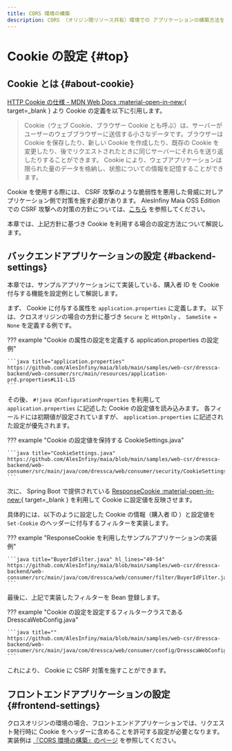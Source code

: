 ```yaml
---
title: CORS 環境の構築
description: CORS （オリジン間リソース共有）環境での アプリケーションの構築方法を解説します。
---
```


# Cookie の設定 {#top}

## Cookie とは {#about-cookie}

[HTTP Cookie の仕様 - MDN Web Docs :material-open-in-new:](https://developer.mozilla.org/ja/docs/Web/HTTP/Guides/Cookies){ target=_blank } より Cookie の定義を以下に引用します。

> Cookie（ウェブ Cookie、ブラウザー Cookie とも呼ぶ）は、サーバーがユーザーのウェブブラウザーに送信する小さなデータです。ブラウザーは Cookie を保存したり、新しい Cookie を作成したり、既存の Cookie を変更したり、後でリクエストされたときに同じサーバーにそれらを送り返したりすることができます。 Cookie により、ウェブアプリケーションは限られた量のデータを格納し、状態についての情報を記憶することができます。

Cookie を使用する際には、 CSRF 攻撃のような脆弱性を悪用した脅威に対しアプリケーション側で対策を施す必要があります。
AlesInfiny Maia OSS Edition での CSRF 攻撃への対策の方針については、[こちら](../../../app-architecture/security/csrf.md) を参照してください。

本章では、上記方針に基づき Cookie を利用する場合の設定方法について解説します。

## バックエンドアプリケーションの設定 {#backend-settings}

本章では、サンプルアプリケーションにて実装している、購入者 ID を Cookie 付与する機能を設定例として解説します。

まず、 Cookie に付与する属性を `application.properties` に定義します。
以下は、クロスオリジンの場合の方針に基づき `Secure` と `HttpOnly` 、 `SameSite = None` を定義する例です。

??? example "Cookie の属性の設定を定義する application.properties の設定例"

    ```java title="application.properties"
    https://github.com/AlesInfiny/maia/blob/main/samples/web-csr/dressca-backend/web-consumer/src/main/resources/application-prd.properties#L11-L15
    ```

その後、 `#!java @ConfigurationProperties` を利用して `application.properties` に記述した Cookie の設定値を読み込みます。
各フィールドには初期値が設定されていますが、 `application.properties` に記述された設定が優先されます。

??? example "Cookie の設定値を保持する CookieSettings.java"

    ```java title="CookieSettings.java"
    https://github.com/AlesInfiny/maia/blob/main/samples/web-csr/dressca-backend/web-consumer/src/main/java/com/dressca/web/consumer/security/CookieSettings.java
    ```

次に、 Spring Boot で提供されている [ResponseCookie :material-open-in-new:](https://spring.pleiades.io/spring-framework/docs/current/javadoc-api/org/springframework/http/ResponseCookie.html){ target=_blank } を利用して Cookie に設定値を反映させます。

具体的には、以下のように設定した Cookie の情報（購入者 ID ）と設定値を `Set-Cookie` のヘッダーに付与するフィルターを実装します。

??? example "ResponseCookie を利用したサンプルアプリケーションの実装例"

    ```java title="BuyerIdFilter.java" hl_lines="49-54"
    https://github.com/AlesInfiny/maia/blob/main/samples/web-csr/dressca-backend/web-consumer/src/main/java/com/dressca/web/consumer/filter/BuyerIdFilter.java
    ```

最後に、上記で実装したフィルターを Bean 登録します。

??? example "Cookie の設定を設定するフィルタークラスである DresscaWebConfig.java"

    ```java title=""
    https://github.com/AlesInfiny/maia/blob/main/samples/web-csr/dressca-backend/web-consumer/src/main/java/com/dressca/web/consumer/config/DresscaWebConfig.java
    ```

これにより、 Cookie に CSRF 対策を施すことができます。

## フロントエンドアプリケーションの設定 {#frontend-settings}

クロスオリジンの環境の場合、フロントエンドアプリケーションでは、リクエスト発行時に Cookie をヘッダーに含めることを許可する設定が必要となります。
実装例は [『CORS 環境の構築』のページ](./index.md#http-request-header) を参照してください。
